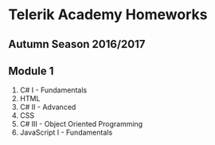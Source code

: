 # Telerik Academy Homeworks
## Autumn Season 2016/2017
## Module 1
1. C# I - Fundamentals
2. HTML  
3. C# II - Advanced
4. CSS  
5. C# III - Object Oriented Programming  
6. JavaScript I - Fundamentals
